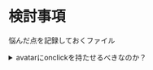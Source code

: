 # 検討事項
悩んだ点を記録しておくファイル


<details>
<summary>avatarにonclickを持たせるべきなのか？</summary>

avatarが絶対にonClickを持っているとは限らない。そのため、avatarにonClickを持たせるのは適切ではない...？

代わりにavatarをboxでラップしてonClickをオプショナルにした方が良い...?  

</details>